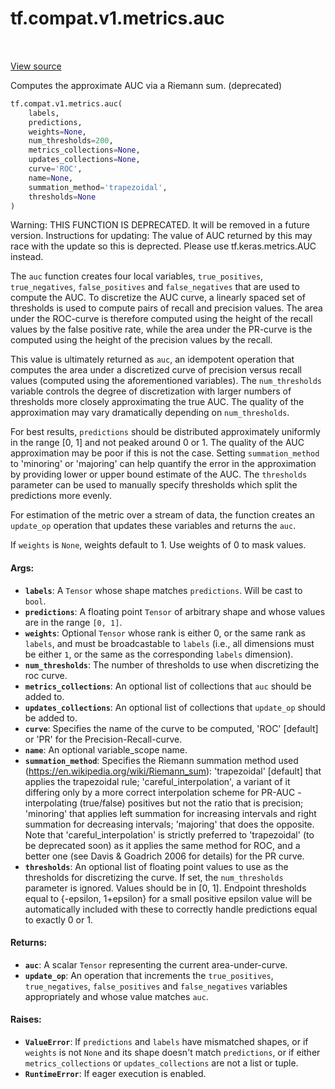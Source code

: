 <div itemscope itemtype="http://developers.google.com/ReferenceObject">
<meta itemprop="name" content="tf.compat.v1.metrics.auc" />
<meta itemprop="path" content="Stable" />
</div>

# tf.compat.v1.metrics.auc

<!-- Insert buttons and diff -->

<table class="tfo-notebook-buttons tfo-api" align="left">
</table>

<a target="_blank" href="/code/stable/tensorflow/python/ops/metrics_impl.py">View source</a>



Computes the approximate AUC via a Riemann sum. (deprecated)

``` python
tf.compat.v1.metrics.auc(
    labels,
    predictions,
    weights=None,
    num_thresholds=200,
    metrics_collections=None,
    updates_collections=None,
    curve='ROC',
    name=None,
    summation_method='trapezoidal',
    thresholds=None
)
```



<!-- Placeholder for "Used in" -->

Warning: THIS FUNCTION IS DEPRECATED. It will be removed in a future version.
Instructions for updating:
The value of AUC returned by this may race with the update so this is deprected. Please use tf.keras.metrics.AUC instead.

The `auc` function creates four local variables, `true_positives`,
`true_negatives`, `false_positives` and `false_negatives` that are used to
compute the AUC. To discretize the AUC curve, a linearly spaced set of
thresholds is used to compute pairs of recall and precision values. The area
under the ROC-curve is therefore computed using the height of the recall
values by the false positive rate, while the area under the PR-curve is the
computed using the height of the precision values by the recall.

This value is ultimately returned as `auc`, an idempotent operation that
computes the area under a discretized curve of precision versus recall values
(computed using the aforementioned variables). The `num_thresholds` variable
controls the degree of discretization with larger numbers of thresholds more
closely approximating the true AUC. The quality of the approximation may vary
dramatically depending on `num_thresholds`.

For best results, `predictions` should be distributed approximately uniformly
in the range [0, 1] and not peaked around 0 or 1. The quality of the AUC
approximation may be poor if this is not the case. Setting `summation_method`
to 'minoring' or 'majoring' can help quantify the error in the approximation
by providing lower or upper bound estimate of the AUC. The `thresholds`
parameter can be used to manually specify thresholds which split the
predictions more evenly.

For estimation of the metric over a stream of data, the function creates an
`update_op` operation that updates these variables and returns the `auc`.

If `weights` is `None`, weights default to 1. Use weights of 0 to mask values.

#### Args:


* <b>`labels`</b>: A `Tensor` whose shape matches `predictions`. Will be cast to
  `bool`.
* <b>`predictions`</b>: A floating point `Tensor` of arbitrary shape and whose values
  are in the range `[0, 1]`.
* <b>`weights`</b>: Optional `Tensor` whose rank is either 0, or the same rank as
  `labels`, and must be broadcastable to `labels` (i.e., all dimensions must
  be either `1`, or the same as the corresponding `labels` dimension).
* <b>`num_thresholds`</b>: The number of thresholds to use when discretizing the roc
  curve.
* <b>`metrics_collections`</b>: An optional list of collections that `auc` should be
  added to.
* <b>`updates_collections`</b>: An optional list of collections that `update_op` should
  be added to.
* <b>`curve`</b>: Specifies the name of the curve to be computed, 'ROC' [default] or
  'PR' for the Precision-Recall-curve.
* <b>`name`</b>: An optional variable_scope name.
* <b>`summation_method`</b>: Specifies the Riemann summation method used
  (https://en.wikipedia.org/wiki/Riemann_sum): 'trapezoidal' [default] that
  applies the trapezoidal rule; 'careful_interpolation', a variant of it
  differing only by a more correct interpolation scheme for PR-AUC -
  interpolating (true/false) positives but not the ratio that is precision;
  'minoring' that applies left summation for increasing intervals and right
  summation for decreasing intervals; 'majoring' that does the opposite.
  Note that 'careful_interpolation' is strictly preferred to 'trapezoidal'
  (to be deprecated soon) as it applies the same method for ROC, and a
  better one (see Davis & Goadrich 2006 for details) for the PR curve.
* <b>`thresholds`</b>: An optional list of floating point values to use as the
  thresholds for discretizing the curve. If set, the `num_thresholds`
  parameter is ignored. Values should be in [0, 1]. Endpoint thresholds
  equal to {-epsilon, 1+epsilon} for a small positive epsilon value will be
  automatically included with these to correctly handle predictions equal to
   exactly 0 or 1.


#### Returns:


* <b>`auc`</b>: A scalar `Tensor` representing the current area-under-curve.
* <b>`update_op`</b>: An operation that increments the `true_positives`,
  `true_negatives`, `false_positives` and `false_negatives` variables
  appropriately and whose value matches `auc`.


#### Raises:


* <b>`ValueError`</b>: If `predictions` and `labels` have mismatched shapes, or if
  `weights` is not `None` and its shape doesn't match `predictions`, or if
  either `metrics_collections` or `updates_collections` are not a list or
  tuple.
* <b>`RuntimeError`</b>: If eager execution is enabled.

